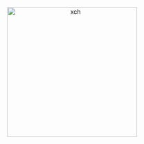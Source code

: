 
<p align="center" style="margin-top: 40vh; margin-left: calc(50vw - 150px - 15px); float: left;">
  <a href="https://unimojo.io"><img src="https://unimojo.io/images/logo.svg" alt="xch" width="300" /></a>
</p>
